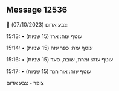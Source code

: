 ## Message 12536

🔴 צבע אדום (07/10/2023):

15:13:
• עוטף עזה: ארז (15 שניות)

15:14:
• עוטף עזה: כפר עזה (15 שניות)

15:16:
• עוטף עזה: זמרת, שובה, סעד (15 שניות)

15:17:
• עוטף עזה: אור הנר (15 שניות)

צופר - צבע אדום

